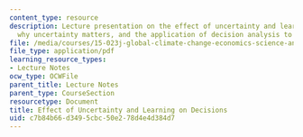 ```yaml
---
content_type: resource
description: Lecture presentation on the effect of uncertainty and learning on decisions,
  why uncertainty matters, and the application of decision analysis to climate policy.
file: /media/courses/15-023j-global-climate-change-economics-science-and-policy-spring-2008/c7b84b66d3495cbc50e278d4e4d384d7_lec20.pdf
file_type: application/pdf
learning_resource_types:
- Lecture Notes
ocw_type: OCWFile
parent_title: Lecture Notes
parent_type: CourseSection
resourcetype: Document
title: Effect of Uncertainty and Learning on Decisions
uid: c7b84b66-d349-5cbc-50e2-78d4e4d384d7
---
```

